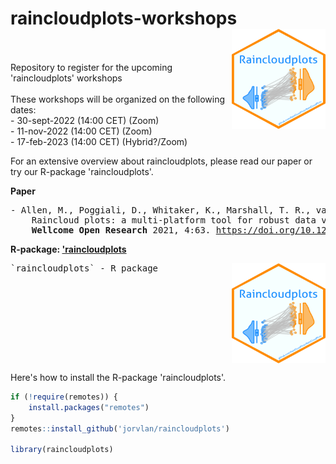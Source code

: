 # raincloudplots-workshops <img src="https://github.com/jorvlan/open-visualizations/blob/master/R/package_figures/rainclouds_highres.png" width="150" height="160" align="right"/>
<br>
<br>
Repository to register for the upcoming 'raincloudplots' workshops
<br>
<br>
These workshops will be organized on the following dates:
<br>
- 30-sept-2022 (14:00 CET) (Zoom)
<br>
- 11-nov-2022 (14:00 CET) (Zoom)
<br>
- 17-feb-2023 (14:00 CET) (Hybrid?/Zoom)
<br>

For an extensive overview about raincloudplots, please read our paper or try our R-package 'raincloudplots'.

**Paper**
<pre>
- Allen, M., Poggiali, D., Whitaker, K., Marshall, T. R., van Langen, J., & Kievit, R. A.
    Raincloud plots: a multi-platform tool for robust data visualization [version 2; peer review: 2 approved] 
    <b>Wellcome Open Research</b> 2021, 4:63. <a href="https://doi.org/10.12688/wellcomeopenres.15191.2">https://doi.org/10.12688/wellcomeopenres.15191.2</a>
</pre>

**R-package: ['raincloudplots](https://github.com/jorvlan/raincloudplots)**
<pre>
`raincloudplots` - R package <img src="https://github.com/jorvlan/open-visualizations/blob/master/R/package_figures/rainclouds_highres.png" width="150" height="160" align="right"/>
</pre>

Here's how to install the R-package 'raincloudplots'. 
```r
if (!require(remotes)) {
    install.packages("remotes")
}
remotes::install_github('jorvlan/raincloudplots')

library(raincloudplots)
```
</pre>

